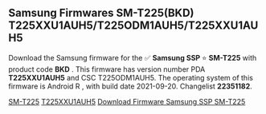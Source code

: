 <h2>Samsung Firmwares SM-T225(BKD) T225XXU1AUH5/T225ODM1AUH5/T225XXU1AUH5</h2>
Download the Samsung firmware for the ✅ <strong>Samsung SSP </strong> ⭐ <strong>SM-T225</strong> with product code <strong>BKD</strong> . This firmware has version number PDA <strong>T225XXU1AUH5</strong> and CSC T225ODM1AUH5. The operating system of this firmware is Android R , with build date 2021-09-20. Changelist <strong>22351182</strong>.


[SM-T225](https://samfirm.shop/samsung/model/SM-T225)
[T225XXU1AUH5](https://samfirm.shop/samsung/pda/T225XXU1AUH5)
[Download Firmware Samsung SSP SM-T225](https://samfirm.shop/samsung/firmware/458710)
